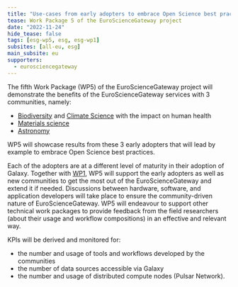 ```yaml
---
title: "Use-cases from early adopters to embrace Open Science best practices"
tease: Work Package 5 of the EuroScienceGateway project
date: "2022-11-24"
hide_tease: false
tags: [esg-wp5, esg, esg-wp1]
subsites: [all-eu, esg]
main_subsite: eu
supporters:
  - eurosciencegateway
---
```


The fifth Work Package (WP5) of the EuroScienceGateway project will demonstrate the benefits of the EuroScienceGateway services with 3 communities, namely:

- [Biodiversity](/news/2022-12-08-esg-wp5-biodiversity/) and [Climate Science](/news/2022-11-24-esg-wp1/) with the impact on human health
- [Materials science](/news/2023-01-09-esg-wp5/)
- [Astronomy](/news/2022-12-12-esg-wp5-astronomy/)

WP5 will showcase results from these 3 early adopters that will lead by example to embrace Open Science best practices.

Each of the adopters are at a different level of maturity in their adoption of
Galaxy. Together with [WP1](https://galaxyproject.org/projects/esg/news/?tag=esg-wp1), WP5 will support the early adopters as well as
new communities to get the most out of the EuroScienceGateway and extend it if needed.
Discussions between hardware, software, and application developers will take place to ensure the
community-driven nature of EuroScienceGateway. WP5 will endeavour to support other technical work
packages to provide feedback from the field researchers (about their usage and workflow compositions) in an
effective and relevant way.

KPIs will be derived and monitored for:
- the number and usage of tools and workflows developed by the communities
- the number of data sources accessible via Galaxy
- the number and usage of distributed compute nodes (Pulsar Network).
